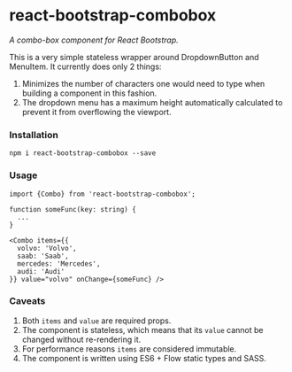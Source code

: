 # react-bootstrap-combobox
*A combo-box component for React Bootstrap.*

This is a very simple stateless wrapper around DropdownButton and MenuItem.
It currently does only 2 things:

1. Minimizes the number of characters one would need to type when building a component in this fashion.
2. The dropdown menu has a maximum height automatically calculated to prevent it from overflowing the viewport.

### Installation

    npm i react-bootstrap-combobox --save
### Usage

    import {Combo} from 'react-bootstrap-combobox';
    
    function someFunc(key: string) {
      ...
    }
    
    <Combo items={{
      volvo: 'Volvo',
      saab: 'Saab',
      mercedes: 'Mercedes',
      audi: 'Audi'
    }} value="volvo" onChange={someFunc} />
### Caveats

1. Both `items` and `value` are required props.
2. The component is stateless, which means that its `value` cannot be changed without re-rendering it.
3. For performance reasons `items` are considered immutable.
4. The component is written using ES6 + Flow static types and SASS.
